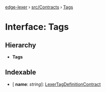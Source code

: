 [edge-lexer](../README.md) › [src/Contracts](../modules/src_contracts.md) › [Tags](src_contracts.tags.md)

# Interface: Tags

## Hierarchy

* **Tags**

## Indexable

* \[ **name**: *string*\]: [LexerTagDefinitionContract](src_contracts.lexertagdefinitioncontract.md)

